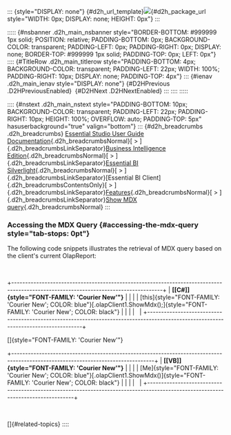 ::: {style="DISPLAY: none"}
[](ms-xhelp:///?Id=d2h_url_template){#d2h_url_template}![](!package_url!){#d2h_package_url style="WIDTH: 0px; DISPLAY: none; HEIGHT: 0px"}
:::

::::: {#nsbanner .d2h_main_nsbanner style="BORDER-BOTTOM: #999999 1px solid; POSITION: relative; PADDING-BOTTOM: 0px; BACKGROUND-COLOR: transparent; PADDING-LEFT: 0px; PADDING-RIGHT: 0px; DISPLAY: none; BORDER-TOP: #999999 1px solid; PADDING-TOP: 0px; LEFT: 0px"}
:::: {#TitleRow .d2h_main_titlerow style="PADDING-BOTTOM: 4px; BACKGROUND-COLOR: transparent; PADDING-LEFT: 22px; WIDTH: 100%; PADDING-RIGHT: 10px; DISPLAY: none; PADDING-TOP: 4px"}
::: {#ienav .d2h_main_ienav style="DISPLAY: none"}
[](ms-xhelp:///?Id=c764e711-8123-452e-8802-da6df8cbd460){#D2HPrevious .D2HPreviousEnabled}  [](ms-xhelp:///?Id=5e3f1d5c-e3ab-4616-85a9-95f29007fa68){#D2HNext .D2HNextEnabled}
:::
::::
:::::

:::: {#nstext .d2h_main_nstext style="PADDING-BOTTOM: 10px; BACKGROUND-COLOR: transparent; PADDING-LEFT: 22px; PADDING-RIGHT: 10px; HEIGHT: 100%; OVERFLOW: auto; PADDING-TOP: 5px" hasuserbackground="true" valign="bottom"}
::: {#d2h_breadcrumbs .d2h_breadcrumbs}
[Essential Studio User Guide Documentation](ms-xhelp:///?Id=12457748-09e3-4d74-a240-8e049cedf030){.d2h_breadcrumbsNormal}[ \> ]{.d2h_breadcrumbsLinkSeparator}[Business Intelligence Edition](ms-xhelp:///?Id=fdf33dd8-62b2-47b9-ad7b-fc50e590bca5){.d2h_breadcrumbsNormal}[ \> ]{.d2h_breadcrumbsLinkSeparator}[Essential BI Silverlight](ms-xhelp:///?Id=c006b39c-6aa2-4637-b7de-3e7b6cb3f9f9){.d2h_breadcrumbsNormal}[ \> ]{.d2h_breadcrumbsLinkSeparator}[Essential BI Client]{.d2h_breadcrumbsContentsOnly}[ \> ]{.d2h_breadcrumbsLinkSeparator}[Features](ms-xhelp:///?Id=4ae10797-e3a8-4270-b8ba-34441d2e1a3d){.d2h_breadcrumbsNormal}[ \> ]{.d2h_breadcrumbsLinkSeparator}[Show MDX query](ms-xhelp:///?Id=c764e711-8123-452e-8802-da6df8cbd460){.d2h_breadcrumbsNormal}
:::

### Accessing the MDX Query {#accessing-the-mdx-query style="tab-stops: 0pt"}

The following code snippets illustrates the retrieval of MDX query based on the client's current OlapReport:

 

+------------------------------------------------------------------------------------------------------------------------------------+
| **[\[C#\]]{style="FONT-FAMILY: 'Courier New'"}**                                                                                   |
|                                                                                                                                    |
| [this]{style="FONT-FAMILY: 'Courier New'; COLOR: blue"}[.olapClient1.ShowMdx();]{style="FONT-FAMILY: 'Courier New'; COLOR: black"} |
|                                                                                                                                    |
|                                                                                                                                    |
+------------------------------------------------------------------------------------------------------------------------------------+

[]{style="FONT-FAMILY: 'Courier New'"} 

+---------------------------------------------------------------------------------------------------------------------------------+
| **[\[VB\]]{style="FONT-FAMILY: 'Courier New'"}**                                                                                |
|                                                                                                                                 |
| [Me]{style="FONT-FAMILY: 'Courier New'; COLOR: blue"}[.olapClient1.ShowMdx()]{style="FONT-FAMILY: 'Courier New'; COLOR: black"} |
|                                                                                                                                 |
|                                                                                                                                 |
+---------------------------------------------------------------------------------------------------------------------------------+

 

[]{#related-topics}
::::
